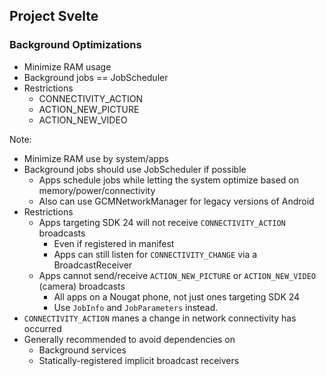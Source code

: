 ## Project Svelte
### Background Optimizations

+ Minimize RAM usage
+ Background jobs == JobScheduler
+ Restrictions
    + CONNECTIVITY_ACTION
    + ACTION_NEW_PICTURE
    + ACTION_NEW_VIDEO

Note:
+ Minimize RAM use by system/apps
+ Background jobs should use JobScheduler if possible
    + Apps schedule jobs while letting the system optimize based on memory/power/connectivity
    + Also can use GCMNetworkManager for legacy versions of Android
+ Restrictions
    + Apps targeting SDK 24 will not receive `CONNECTIVITY_ACTION` broadcasts
        + Even if registered in manifest
        + Apps can still listen for `CONNECTIVITY_CHANGE` via a BroadcastReceiver
    + Apps cannot send/receive `ACTION_NEW_PICTURE` or `ACTION_NEW_VIDEO` (camera) broadcasts
        + All apps on a Nougat phone, not just ones targeting SDK 24
        + Use `JobInfo` and `JobParameters` instead.
+ `CONNECTIVITY_ACTION` manes a change in network connectivity has occurred
+ Generally recommended to avoid dependencies on
    + Background services
    + Statically-registered implicit broadcast receivers